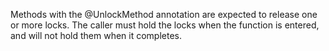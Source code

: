 Methods with the @UnlockMethod annotation are expected to release one or more
locks. The caller must hold the locks when the function is entered, and will not
hold them when it completes.
